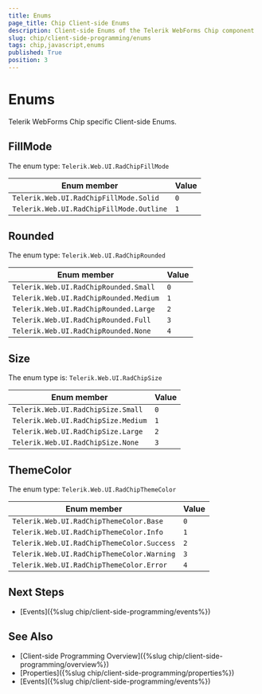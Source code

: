 ```yaml
---
title: Enums
page_title: Chip Client-side Enums
description: Client-side Enums of the Telerik WebForms Chip component
slug: chip/client-side-programming/enums
tags: chip,javascript,enums
published: True
position: 3
---
```


# Enums

Telerik WebForms Chip specific Client-side Enums.

## FillMode

The enum type: `Telerik.Web.UI.RadChipFillMode`

| Enum member                              | Value |
| ---                                      | ---   |
| `Telerik.Web.UI.RadChipFillMode.Solid`   | `0`   |
| `Telerik.Web.UI.RadChipFillMode.Outline` | `1`   |

## Rounded

The enum type: `Telerik.Web.UI.RadChipRounded`

| Enum member                             | Value |
| ---                                     | ---   |
| `Telerik.Web.UI.RadChipRounded.Small`   | `0`   |
| `Telerik.Web.UI.RadChipRounded.Medium`  | `1`   |
| `Telerik.Web.UI.RadChipRounded.Large`   | `2`   |
| `Telerik.Web.UI.RadChipRounded.Full`    | `3`   |
| `Telerik.Web.UI.RadChipRounded.None`    | `4`   |

## Size

The enum type is: `Telerik.Web.UI.RadChipSize`

| Enum member                         | Value |
| ---                                 | ---   |
| `Telerik.Web.UI.RadChipSize.Small`  | `0`   |
| `Telerik.Web.UI.RadChipSize.Medium` | `1`   |
| `Telerik.Web.UI.RadChipSize.Large`  | `2`   |
| `Telerik.Web.UI.RadChipSize.None`   | `3`   |

## ThemeColor

The enum type: `Telerik.Web.UI.RadChipThemeColor`

| Enum member                                   | Value |
| ---                                           | ---   |
| `Telerik.Web.UI.RadChipThemeColor.Base`       | `0`   |
| `Telerik.Web.UI.RadChipThemeColor.Info`       | `1`   |
| `Telerik.Web.UI.RadChipThemeColor.Success`    | `2`   |
| `Telerik.Web.UI.RadChipThemeColor.Warning`    | `3`   |
| `Telerik.Web.UI.RadChipThemeColor.Error`      | `4`   |

## Next Steps

- [Events]({%slug chip/client-side-programming/events%})

## See Also

- [Client-side Programming Overview]({%slug chip/client-side-programming/overview%})
- [Properties]({%slug chip/client-side-programming/properties%})
- [Events]({%slug chip/client-side-programming/events%})
 
 